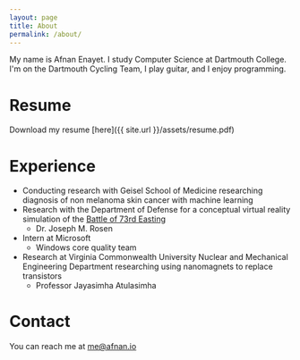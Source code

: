 ```yaml
---
layout: page
title: About
permalink: /about/
---
```


My name is Afnan Enayet. I study Computer Science at Dartmouth College.
I'm on the Dartmouth Cycling Team, I play guitar, and I enjoy programming. 

# Resume
Download my resume [here]({{ site.url }}/assets/resume.pdf)

# Experience
- Conducting research with Geisel School of Medicine researching diagnosis of non melanoma 
skin cancer with machine learning
- Research with the Department of Defense for a conceptual virtual reality 
simulation of the [Battle of 73rd Easting](https://en.wikipedia.org/wiki/Battle_of_73_Easting)
    - Dr. Joseph M. Rosen
- Intern at Microsoft
    - Windows core quality team
- Research at Virginia Commonwealth University Nuclear and Mechanical Engineering 
Department researching using nanomagnets to replace transistors
    - Professor Jayasimha Atulasimha

# Contact
You can reach me at me@afnan.io

